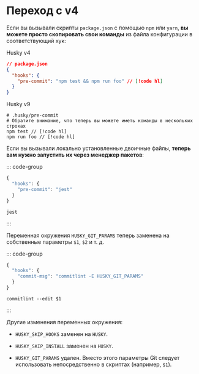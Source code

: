 # Переход с v4

Если вы вызывали скрипты `package.json` с помощью `npm` или `yarn`, **вы можете просто скопировать свои команды** из файла конфигурации в соответствующий хук:

Husky v4

```json
// package.json
{
  "hooks": {
    "pre-commit": "npm test && npm run foo" // [!code hl]
  }
}
```

Husky v9

```shell
# .husky/pre-commit
# Обратите внимание, что теперь вы можете иметь команды в нескольких строках
npm test // [!code hl]
npm run foo // [!code hl]
```

Если вы вызывали локально установленные двоичные файлы, **теперь вам нужно запустить их через менеджер пакетов**:

::: code-group

```js [.huskyrc.json (v4)]
{
  "hooks": {
    "pre-commit": "jest"
  }
}
```

```shell [.husky/pre-commit (v9)]
jest
```

:::

Переменная окружения `HUSKY_GIT_PARAMS` теперь заменена на собственные параметры `$1`, `$2` и т. д.

::: code-group

```js [.huskyrc.json (v4)]
{
  "hooks": {
    "commit-msg": "commitlint -E HUSKY_GIT_PARAMS"
  }
}
```

```shell [.husky/commit-msg (v9)]
commitlint --edit $1
```

:::

Другие изменения переменных окружения:

- `HUSKY_SKIP_HOOKS` заменен на `HUSKY`.

- `HUSKY_SKIP_INSTALL` заменен на `HUSKY`.
- `HUSKY_GIT_PARAMS` удален. Вместо этого параметры Git следует использовать непосредственно в скриптах (например, `$1`).